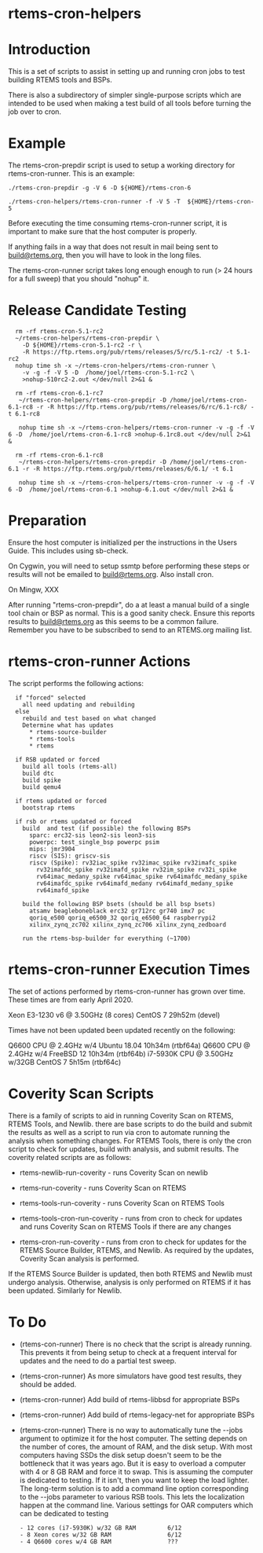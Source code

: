 # rtems-cron-helpers

Introduction
============

This is a set of scripts to assist in setting up and running cron jobs
to test building RTEMS tools and BSPs.

There is also a subdirectory of simpler single-purpose scripts which
are intended to be used when making a test build of all tools before
turning the job over to cron.

Example
=======
The rtems-cron-prepdir script is used to setup a working directory
for rtems-cron-runner.  This is an example:

~~~~
./rtems-cron-prepdir -g -V 6 -D ${HOME}/rtems-cron-6

./rtems-cron-helpers/rtems-cron-runner -f -V 5 -T  ${HOME}/rtems-cron-5 
~~~~


Before executing the time consuming rtems-cron-runner script, it is
important to make sure that the host computer is properly.

If anything fails in a way that does not result in mail being sent
to build@rtems.org, then you will have to look in the long files.

The rtems-cron-runner script takes long enough enough to run (> 24
hours for a full sweep) that you should "nohup" it.

Release Candidate Testing
=========================

~~~~
  rm -rf rtems-cron-5.1-rc2 
  ~/rtems-cron-helpers/rtems-cron-prepdir \
    -D ${HOME}/rtems-cron-5.1-rc2 -r \
    -R https://ftp.rtems.org/pub/rtems/releases/5/rc/5.1-rc2/ -t 5.1-rc2
  nohup time sh -x ~/rtems-cron-helpers/rtems-cron-runner \
    -v -g -f -V 5 -D  /home/joel/rtems-cron-5.1-rc2 \
    >nohup-510rc2-2.out </dev/null 2>&1 &
~~~~

~~~~
  rm -rf rtems-cron-6.1-rc7
   ~/rtems-cron-helpers/rtems-cron-prepdir -D /home/joel/rtems-cron-6.1-rc8 -r -R https://ftp.rtems.org/pub/rtems/releases/6/rc/6.1-rc8/ -t 6.1-rc8

   nohup time sh -x ~/rtems-cron-helpers/rtems-cron-runner -v -g -f -V 6 -D  /home/joel/rtems-cron-6.1-rc8 >nohup-6.1rc8.out </dev/null 2>&1 &

~~~~

~~~~
  rm -rf rtems-cron-6.1-rc8
   ~/rtems-cron-helpers/rtems-cron-prepdir -D /home/joel/rtems-cron-6.1 -r -R https://ftp.rtems.org/pub/rtems/releases/6/6.1/ -t 6.1

   nohup time sh -x ~/rtems-cron-helpers/rtems-cron-runner -v -g -f -V 6 -D  /home/joel/rtems-cron-6.1 >nohup-6.1.out </dev/null 2>&1 &

~~~~


Preparation
===========

Ensure the host computer is initialized per the instructions in
the Users Guide.  This includes using sb-check.

On Cygwin, you will need to setup ssmtp before performing these
steps or results will not be emailed to build@rtems.org. Also install
cron.

On Mingw, XXX

After running "rtems-cron-prepdir", do a at least a manual build
of a single tool chain or BSP as normal. This is a good sanity 
check.  Ensure this reports results to build@rtems.org as this
seems to be a common failure. Remember you have to be subscribed to
send to an RTEMS.org mailing list.


rtems-cron-runner Actions
=========================

The script performs the following actions:

~~~~
  if "forced" selected
    all need updating and rebuilding
  else
    rebuild and test based on what changed
    Determine what has updates
      * rtems-source-builder
      * rtems-tools
      * rtems

  if RSB updated or forced
    build all tools (rtems-all)
    build dtc
    build spike
    build qemu4

  if rtems updated or forced
    bootstrap rtems

  if rsb or rtems updated or forced
    build  and test (if possible) the following BSPs
      sparc: erc32-sis leon2-sis leon3-sis
      powerpc: test_single_bsp powerpc psim
      mips: jmr3904
      riscv (SIS): griscv-sis
      riscv (Spike): rv32iac_spike rv32imac_spike rv32imafc_spike
	    rv32imafdc_spike rv32imafd_spike rv32im_spike rv32i_spike
	    rv64imac_medany_spike rv64imac_spike rv64imafdc_medany_spike
	    rv64imafdc_spike rv64imafd_medany rv64imafd_medany_spike
	    rv64imafd_spike

    build the following BSP bsets (should be all bsp bsets)
      atsamv beagleboneblack erc32 gr712rc gr740 imx7 pc
      qoriq_e500 qoriq_e6500_32 qoriq_e6500_64 raspberrypi2
      xilinx_zynq_zc702 xilinx_zynq_zc706 xilinx_zynq_zedboard

    run the rtems-bsp-builder for everything (~1700)
~~~~

rtems-cron-runner Execution Times
=================================
The set of actions performed by rtems-cron-runner has grown over 
time. These times are from early April 2020.

Xeon E3-1230 v6 @ 3.50GHz (8 cores) CentOS 7        29h52m (devel)

Times have not been updated been updated recently on the following:

Q6600 CPU @ 2.4GHz w/4              Ubuntu 18.04    10h34m  (rtbf64a)
Q6600 CPU @ 2.4GHz w/4              FreeBSD 12      10h34m  (rtbf64b)
i7-5930K CPU @ 3.50GHz w/32GB       CentOS 7         5h15m  (rtbf64c)

Coverity Scan Scripts
=====================
There is a family of scripts to aid in running Coverity Scan on RTEMS,
RTEMS Tools, and Newlib. there are base scripts to do the build and
submit the results as well as a script to run via cron to automate
running the analysis when something changes. For RTEMS Tools, there
is only the cron script to check for updates, build with analysis,
and submit results. The coverity related scripts are as follows:

+ rtems-newlib-run-coverity - runs Coverity Scan on newlib

+ rtems-run-coverity - runs Coverity Scan on RTEMS

+ rtems-tools-run-coverity - runs Coverity Scan on RTEMS Tools

+ rtems-tools-cron-run-coverity - runs from cron to check for updates
  and runs Coverity Scan on RTEMS Tools if there are any changes

+ rtems-cron-run-coverity - runs from cron to check for updates for the
  RTEMS Source Builder, RTEMS, and Newlib. As required by the updates,
  Coverity Scan analysis is performed.

If the RTEMS Source Builder is updated, then both RTEMS and Newlib must
undergo analysis. Otherwise, analysis is only performed on RTEMS if it
has been updated. Similarly for Newlib.

To Do
=====

+ (rtems-con-runner) There is no check that the script is already
  running. This prevents it from being setup to check at a frequent interval
  for updates and the need to do a partial test sweep.

+ (rtems-cron-runner) As more simulators have good test results, they should be added.

+ (rtems-cron-runner) Add build of rtems-libbsd for appropriate BSPs

+ (rtems-cron-runner) Add build of rtems-legacy-net for appropriate BSPs

+ (rtems-cron-runner) There is no way to automatically tune the --jobs
  argument to optimize it for the host computer. The setting depends on
  the number of cores, the amount of RAM, and the disk setup. With most
  computers having SSDs the disk setup doesn't seem to be the bottleneck
  that it was years ago.  But it is easy to overload a computer with 4 or 8
  GB RAM and force it to swap. This is assuming the computer is dedicated
  to testing. If it isn't, then you want to keep the load lighter. The
  long-term solution is to add a command line option corresponding to
  the --jobs parameter to various RSB tools. This lets the localization
  happen at the command line. Various settings for OAR computers which
  can be dedicated to testing

      - 12 cores (i7-5930K) w/32 GB RAM         6/12
      - 8 Xeon cores w/32 GB RAM                6/12
      - 4 Q6600 cores w/4 GB RAM                ???


